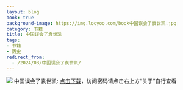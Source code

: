 ```yaml
---
layout: blog
book: true
background-image: https://img.locyoo.com/book中国误会了袁世凯.jpg
category: 书籍
title: 中国误会了袁世凯
tags:
- 书籍
- 历史
redirect_from:
  - /2024/03/中国误会了袁世凯/
---
```

![](https://img.locyoo.com/book中国误会了袁世凯.jpg)
中国误会了袁世凯: <a name = "ref1" href="https://url18.ctfile.com/f/50983618-1418308646-fff1a2?p=3619">点击下载</a>，访问密码请点击右上方“关于”自行查看